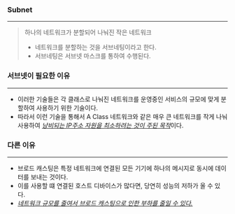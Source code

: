 ### Subnet

---

>   하나의 네트워크가 분할되어 나눠진 작은 네트워크
>
>   -   네트워크를 분할하는 것을 서브네팅이라고 한다.
>   -   서브네팅은 서브넷 마스크를 통하여 수행된다.



### 서브넷이 필요한 이유

---

-   이러한 기술들은 각 클래스로 나눠진 네트워크를 운영중인 서비스의 규모에 맞게 분할하여 사용하기 위한 기술이다.
-   따라서 이런 기술을 통해서 A Class 네트워크와 같은 매우 큰 네트워크를 작게 나눠 사용하여 <u>*낭비되는 IP주소 자원을 최소하려는 것이 주된 목적*</u>이다.



### 다른 이유

---

-   브로드 캐스팅은 특정 네트워크에 연결된 모든 기기에 하나의 메시지로 동시에 데이터를 보내는 것이다. 
-   이를 사용할 떄 연결된 호스트 디바이스가 많다면, 당연히 성능의 저하가 올 수 있다.
-   <u>*네트워크 규모를 줄여서 브로드 캐스팅으로 인한 부하를 줄일 수 있다.*</u>

